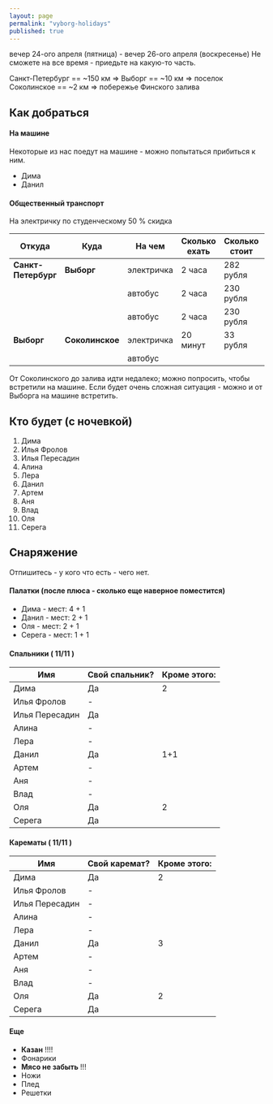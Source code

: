 ```yaml
---
layout: page
permalink: "vyborg-holidays"
published: true
---
```


вечер 24-ого апреля (пятница) - вечер 26-ого апреля (воскресенье)
Не сможете на все время - приедьте на какую-то часть.

Санкт-Петербург == ~150 км => Выборг == ~10 км => поселок Соколинское == ~2 км => побережье Финского залива

## Как добраться

#### На машине

Некоторые из нас поедут на машине - можно попытаться прибиться к ним.

 * Дима
 * Данил
    
#### Общественный транспорт  

На электричку по студенческому 50 % скидка

| Откуда | Куда | На чем | Сколько ехать | Сколько стоит | Ссылка |
|--------|------|--------|---------------|---------------|--------|
| **Санкт-Петербург** | **Выборг** | электричка | 2 часа | 282 рубля | [tutu](http://www.tutu.ru/spb/rasp.php?st1=20600&st2=42905) |
| | | автобус | 2 часа | 230 рубля | |
| | | автобус | 2 часа | 230 рубля | |  
| **Выборг** | **Соколинское** | электричка | 20 минут | 33 рубля | [tutu](http://www.tutu.ru/spb/rasp.php?st1=42905&st2=45905) |
| | | автобус | | | |

От Соколинского до залива идти недалеко; можно попросить, чтобы встретили на машине.
Если будет очень сложная ситуация - можно и от Выборга на машине встретить.

## Кто будет (с ночевкой)
 1. Дима
 2. Илья Фролов
 3. Илья Пересадин
 4. Алина
 5. Лера
 6. Данил
 7. Артем
 8. Аня
 9. Влад
 10. Оля
 11. Серега

  
## Снаряжение

Отпишитесь - у кого что есть - чего нет.

#### Палатки  (после плюса - сколько еще наверное поместится)
  - Дима - мест: 4 + 1
  - Данил - мест: 2 + 1
  - Оля - мест: 2 + 1
  - Серега - мест: 1 + 1
  
#### Спальники    ( 11/11 )

| Имя            | Свой спальник? | Кроме этого: |
|----------------|----------------|--------------|
| Дима           | Да |  2 |
| Илья Фролов    | -  |    |
| Илья Пересадин | Да |    |
| Алина          | -  |    |
| Лера           | -  |    |
| Данил          | Да | 1+1|
| Артем          | -  |    |
| Аня            | -  |    |
| Влад           | -  |    |
| Оля            | Да |  2 |
| Серега         | Да |    |


#### Карематы  ( 11/11 )

| Имя            | Свой каремат?  | Кроме этого: |
|----------------|----------------|--------------|
| Дима           | Да |  2 |
| Илья Фролов    | -  |    |
| Илья Пересадин | -  |    |
| Алина          | -  |    |
| Лера           | -  |    |
| Данил          | Да |  3 |
| Артем          | -  |    |
| Аня            | -  |    |
| Влад           | -  |    |
| Оля            | Да |  2 |
| Серега         | Да |    |

#### Еще

 - **Казан** !!!!
 - Фонарики
 - **Мясо не забыть** !!!
 - Ножи
 - Плед
 - Решетки